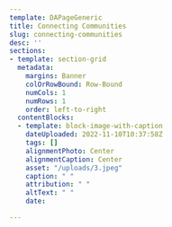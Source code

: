```yaml
---
template: DAPageGeneric
title: Connecting Communities
slug: connecting-communities
desc: ''
sections:
- template: section-grid
  metadata:
    margins: Banner
    colOrRowBound: Row-Bound
    numCols: 1
    numRows: 1
    order: left-to-right
  contentBlocks:
  - template: block-image-with-caption
    dateUploaded: 2022-11-10T10:37:58Z
    tags: []
    alignmentPhoto: Center
    alignmentCaption: Center
    asset: "/uploads/3.jpeg"
    caption: " "
    attribution: " "
    altText: " "
    date: 

---
```

